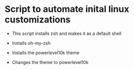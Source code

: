 # Script to automate inital linux customizations

- This script installs zsh and makes it as a default shell

- Installs oh-my-zsh

- Installs the powerlevel10k theme

- Changes the theme to powerlevel10k

